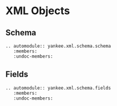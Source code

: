 # XML Objects

## Schema
```{eval-rst}
.. automodule:: yankee.xml.schema.schema
   :members:
   :undoc-members:
```

## Fields
```{eval-rst}
.. automodule:: yankee.xml.schema.fields
   :members:
   :undoc-members:
```